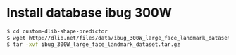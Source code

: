 # Install database ibug 300W
```sh
$ cd custom-dlib-shape-predictor
$ wget http://dlib.net/files/data/ibug_300W_large_face_landmark_dataset.tar.gz
$ tar -xvf ibug_300W_large_face_landmark_dataset.tar.gz
```
